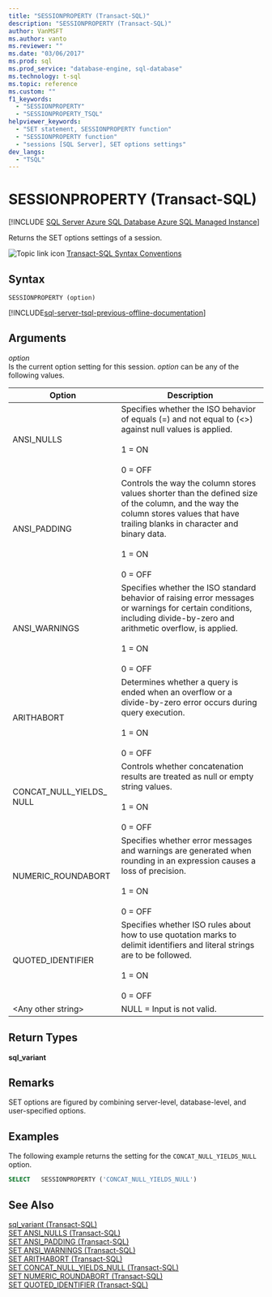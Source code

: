 ```yaml
---
title: "SESSIONPROPERTY (Transact-SQL)"
description: "SESSIONPROPERTY (Transact-SQL)"
author: VanMSFT
ms.author: vanto
ms.reviewer: ""
ms.date: "03/06/2017"
ms.prod: sql
ms.prod_service: "database-engine, sql-database"
ms.technology: t-sql
ms.topic: reference
ms.custom: ""
f1_keywords:
  - "SESSIONPROPERTY"
  - "SESSIONPROPERTY_TSQL"
helpviewer_keywords:
  - "SET statement, SESSIONPROPERTY function"
  - "SESSIONPROPERTY function"
  - "sessions [SQL Server], SET options settings"
dev_langs:
  - "TSQL"
---
```

# SESSIONPROPERTY (Transact-SQL)
[!INCLUDE [SQL Server Azure SQL Database Azure SQL Managed Instance](../../includes/applies-to-version/sql-asdb-asdbmi.md)]

  Returns the SET options settings of a session.  
  
 ![Topic link icon](../../database-engine/configure-windows/media/topic-link.gif "Topic link icon") [Transact-SQL Syntax Conventions](../../t-sql/language-elements/transact-sql-syntax-conventions-transact-sql.md)  
  
## Syntax  
  
```syntaxsql
SESSIONPROPERTY (option)  
```  
  
[!INCLUDE[sql-server-tsql-previous-offline-documentation](../../includes/sql-server-tsql-previous-offline-documentation.md)]

## Arguments
 *option*  
 Is the current option setting for this session. *option* can be any of the following values.  
  
|Option|Description|  
|------------|-----------------|  
|ANSI_NULLS|Specifies whether the ISO behavior of equals (=) and not equal to (<>) against null values is applied.<br /><br /> 1 = ON<br /><br /> 0 = OFF|  
|ANSI_PADDING|Controls the way the column stores values shorter than the defined size of the column, and the way the column stores values that have trailing blanks in character and binary data.<br /><br /> 1 = ON<br /><br /> 0 = OFF|  
|ANSI_WARNINGS|Specifies whether the ISO standard behavior of raising error messages or warnings for certain conditions, including divide-by-zero and arithmetic overflow, is applied.<br /><br /> 1 = ON<br /><br /> 0 = OFF|  
|ARITHABORT|Determines whether a query is ended when an overflow or a divide-by-zero error occurs during query execution.<br /><br /> 1 = ON<br /><br /> 0 = OFF|  
|CONCAT_NULL_YIELDS_ NULL|Controls whether concatenation results are treated as null or empty string values.<br /><br /> 1 = ON<br /><br /> 0 = OFF|  
|NUMERIC_ROUNDABORT|Specifies whether error messages and warnings are generated when rounding in an expression causes a loss of precision.<br /><br /> 1 = ON<br /><br /> 0 = OFF|  
|QUOTED_IDENTIFIER|Specifies whether ISO rules about how to use quotation marks to delimit identifiers and literal strings are to be followed.<br /><br /> 1 = ON<br /><br /> 0 = OFF|  
|\<Any other string>|NULL = Input is not valid.|  
  
## Return Types  
 **sql_variant**  
  
## Remarks  
 SET options are figured by combining server-level, database-level, and user-specified options.  
  
## Examples  
 The following example returns the setting for the `CONCAT_NULL_YIELDS_NULL` option.  
  
```sql  
SELECT   SESSIONPROPERTY ('CONCAT_NULL_YIELDS_NULL')  
```  
  
## See Also  
 [sql_variant &#40;Transact-SQL&#41;](../../t-sql/data-types/sql-variant-transact-sql.md)   
 [SET ANSI_NULLS &#40;Transact-SQL&#41;](../../t-sql/statements/set-ansi-nulls-transact-sql.md)   
 [SET ANSI_PADDING &#40;Transact-SQL&#41;](../../t-sql/statements/set-ansi-padding-transact-sql.md)   
 [SET ANSI_WARNINGS &#40;Transact-SQL&#41;](../../t-sql/statements/set-ansi-warnings-transact-sql.md)   
 [SET ARITHABORT &#40;Transact-SQL&#41;](../../t-sql/statements/set-arithabort-transact-sql.md)   
 [SET CONCAT_NULL_YIELDS_NULL &#40;Transact-SQL&#41;](../../t-sql/statements/set-concat-null-yields-null-transact-sql.md)   
 [SET NUMERIC_ROUNDABORT &#40;Transact-SQL&#41;](../../t-sql/statements/set-numeric-roundabort-transact-sql.md)   
 [SET QUOTED_IDENTIFIER &#40;Transact-SQL&#41;](../../t-sql/statements/set-quoted-identifier-transact-sql.md)  
  
  
